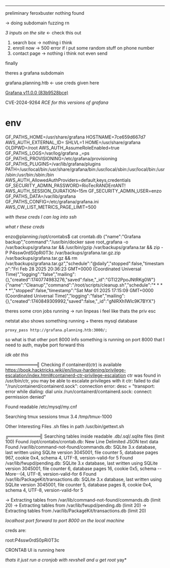 ___


preliminary feroxbuster nothing found

-> doing subdomain fuzzing rn 



*3 inputs on the site*  <- check this out

1) search box -> nothing i think
2) enroll now -> 500 error if i put some random stuff on phone number
3) contact page -> nothing i think not even send


 finally

theres a grafana subdomain

grafana.planning.htb <- use creds given here

[Grafana v11.0.0 (83b9528bce)](https://github.com/grafana/grafana/blob/main/CHANGELOG.md)



CVE-2024-9264
*RCE for this versions of grafana*


# env
GF_PATHS_HOME=/usr/share/grafana
HOSTNAME=7ce659d667d7
AWS_AUTH_EXTERNAL_ID=
SHLVL=1
HOME=/usr/share/grafana
OLDPWD=/root
AWS_AUTH_AssumeRoleEnabled=true
GF_PATHS_LOGS=/var/log/grafana
_=ps
GF_PATHS_PROVISIONING=/etc/grafana/provisioning
GF_PATHS_PLUGINS=/var/lib/grafana/plugins
PATH=/usr/local/bin:/usr/share/grafana/bin:/usr/local/sbin:/usr/local/bin:/usr/sbin:/usr/bin:/sbin:/bin
AWS_AUTH_AllowedAuthProviders=default,keys,credentials
GF_SECURITY_ADMIN_PASSWORD=RioTecRANDEntANT!
AWS_AUTH_SESSION_DURATION=15m
GF_SECURITY_ADMIN_USER=enzo
GF_PATHS_DATA=/var/lib/grafana
GF_PATHS_CONFIG=/etc/grafana/grafana.ini
AWS_CW_LIST_METRICS_PAGE_LIMIT=500


*with these creds I can log into ssh*


*what r these creds*

enzo@planning:/opt/crontabs$ cat crontab.db 
{"name":"Grafana backup","command":"/usr/bin/docker save root_grafana -o /var/backups/grafana.tar && /usr/bin/gzip /var/backups/grafana.tar && zip -P P4ssw0rdS0pRi0T3c /var/backups/grafana.tar.gz.zip /var/backups/grafana.tar.gz && rm /var/backups/grafana.tar.gz","schedule":"@daily","stopped":false,"timestamp":"Fri Feb 28 2025 20:36:23 GMT+0000 (Coordinated Universal Time)","logging":"false","mailing":{},"created":1740774983276,"saved":false,"_id":"GTI22PpoJNtRKg0W"}
{"name":"Cleanup","command":"/root/scripts/cleanup.sh","schedule":"* * * * *","stopped":false,"timestamp":"Sat Mar 01 2025 17:15:09 GMT+0000 (Coordinated Universal Time)","logging":"false","mailing":{},"created":1740849309992,"saved":false,"_id":"gNIRXh1WIc9K7BYX"}




theres some cron jobs running  -> run linpeas i feel like thats the priv esc


netstat also shows something running + theres mysql database


    proxy_pass http://grafana.planning.htb:3000/;


so what is that other port 8000 info
something is running on port 8000 that I need to auth, maybe port forward this 



*idk abt this*

══════════╣ Checking if containerd(ctr) is available
 https://book.hacktricks.wiki/en/linux-hardening/privilege-escalation/index.html#containerd-ctr-privilege-escalation
ctr was found in /usr/bin/ctr, you may be able to escalate privileges with it
ctr: failed to dial "/run/containerd/containerd.sock": connection error: desc = "transport: error while dialing: dial unix /run/containerd/containerd.sock: connect: permission denied"

Found readable /etc/mysql/my.cnf


Searching tmux sessions
tmux 3.4
/tmp/tmux-1000


 Other Interesting Files  .sh files in path
/usr/bin/gettext.sh



╔══════════╣ Searching tables inside readable .db/.sql/.sqlite files (limit 100)
Found /opt/crontabs/crontab.db: New Line Delimited JSON text data
Found /var/lib/command-not-found/commands.db: SQLite 3.x database, last written using SQLite version 3045001, file counter 5, database pages 967, cookie 0x4, schema 4, UTF-8, version-valid-for 5
Found /var/lib/fwupd/pending.db: SQLite 3.x database, last written using SQLite version 3045001, file counter 6, database pages 16, cookie 0x5, schema --More--(4, UTF-8, version-valid-for 6
Found /var/lib/PackageKit/transactions.db: SQLite 3.x database, last written using SQLite version 3045001, file counter 5, database pages 8, cookie 0x4, schema 4, UTF-8, version-valid-for 5

 -> Extracting tables from /var/lib/command-not-found/commands.db (limit 20)
 -> Extracting tables from /var/lib/fwupd/pending.db (limit 20)
 -> Extracting tables from /var/lib/PackageKit/transactions.db (limit 20)



*localhost port forward to port 8000 on the local machine*

creds are:

root:P4ssw0rdS0pRi0T3c


CRONTAB UI is running here 


*thats it just run a cronjob with revshell and u get root* yay*


